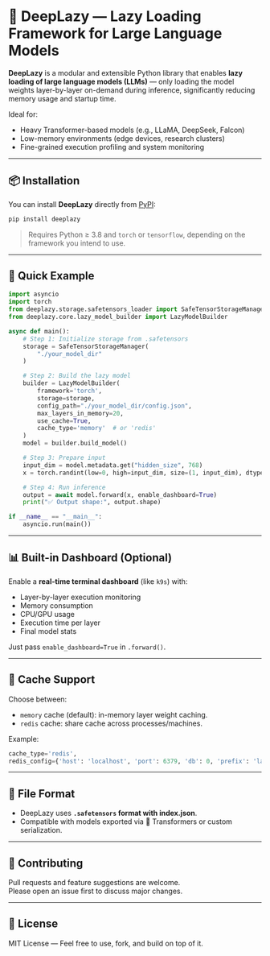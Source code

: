 # 🧠 DeepLazy — Lazy Loading Framework for Large Language Models

**DeepLazy** is a modular and extensible Python library that enables **lazy loading of large language models (LLMs)** — only loading the model weights layer-by-layer on-demand during inference, significantly reducing memory usage and startup time.

Ideal for:

- Heavy Transformer-based models (e.g., LLaMA, DeepSeek, Falcon)
- Low-memory environments (edge devices, research clusters)
- Fine-grained execution profiling and system monitoring

---

## 📦 Installation

You can install **DeepLazy** directly from [PyPI](https://pypi.org/project/deeplazy):

```bash
pip install deeplazy
```

> Requires Python ≥ 3.8 and `torch` or `tensorflow`, depending on the framework you intend to use.

---

## 🚀 Quick Example

```python
import asyncio
import torch
from deeplazy.storage.safetensors_loader import SafeTensorStorageManager
from deeplazy.core.lazy_model_builder import LazyModelBuilder

async def main():
    # Step 1: Initialize storage from .safetensors
    storage = SafeTensorStorageManager(
        "./your_model_dir"
    )

    # Step 2: Build the lazy model
    builder = LazyModelBuilder(
        framework='torch',
        storage=storage,
        config_path="./your_model_dir/config.json",
        max_layers_in_memory=20,
        use_cache=True,
        cache_type='memory'  # or 'redis'
    )
    model = builder.build_model()

    # Step 3: Prepare input
    input_dim = model.metadata.get("hidden_size", 768)
    x = torch.randint(low=0, high=input_dim, size=(1, input_dim), dtype=torch.long)

    # Step 4: Run inference
    output = await model.forward(x, enable_dashboard=True)
    print("✅ Output shape:", output.shape)

if __name__ == "__main__":
    asyncio.run(main())
```

---

## 📊 Built-in Dashboard (Optional)

Enable a **real-time terminal dashboard** (like `k9s`) with:

- Layer-by-layer execution monitoring
- Memory consumption
- CPU/GPU usage
- Execution time per layer
- Final model stats

Just pass `enable_dashboard=True` in `.forward()`.

---

## 🔧 Cache Support

Choose between:

- `memory` cache (default): in-memory layer weight caching.
- `redis` cache: share cache across processes/machines.

Example:

```python
cache_type='redis',
redis_config={'host': 'localhost', 'port': 6379, 'db': 0, 'prefix': 'layer_cache'}
```

---

## 📁 File Format

- DeepLazy uses **`.safetensors` format with index.json**.
- Compatible with models exported via 🤗 Transformers or custom serialization.

---

## 🤝 Contributing

Pull requests and feature suggestions are welcome.  
Please open an issue first to discuss major changes.

---

## 📜 License

MIT License — Feel free to use, fork, and build on top of it.
